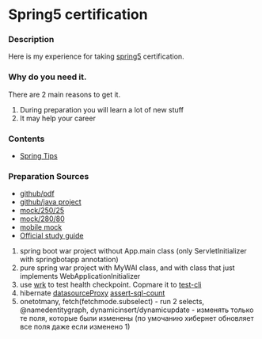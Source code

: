 # Spring5 certification

### Description
Here is my experience for taking [spring5](https://store.education.pivotal.io/confirm-course?courseid=EDU-1202) certification.

### Why do you need it.
There are 2 main reasons to get it.
1. During preparation you will learn a lot of new stuff
2. It may help your career

### Contents
* [Spring Tips](https://github.com/dgaydukov/cert-spring5/blob/master/files/spring5.md)


### Preparation Sources
* [github/pdf](https://github.com/MrR0807/SpringCertification5.0)
* [github/java project](https://github.com/vshemyako/spring-certification-5.0)
* [mock/250/25](http://itestjava.com/java-certification-practice-tests/product/enter.do?product=SPRING-CORE50)
* [mock/280/80](https://www.certification-questions.com/spring-exam/professional-dumps.html)
* [mobile mock](https://play.google.com/store/apps/details?id=com.springqcm)
* [Official study guide](https://www.amazon.com/Pivotal-Certified-Professional-Spring-Developer/dp/1484251350)


1. spring boot war project without App.main class (only ServletInitializer with springbotapp annotation)
2. pure spring war project with MyWAI class, and with class that just implements WebApplicationInitializer
3. use [wrk](https://github.com/wg/wrk) to test health checkpoint. Copmare it to [test-cli](https://github.com/gorelikov/cards-hub-evolution)
4. hibernate [datasourceProxy](https://github.com/p6spy/p6spy) [assert-sql-count](https://github.com/vladmihalcea/db-util) 
5. onetotmany, fetch(fetchmode.subselect) - run 2 selects, @namedentitygraph, dynamicinsert/dynamicupdate - изменять только те поля, которые были изменены (по умочанию хибернет обновляет все поля даже если изменено 1)


